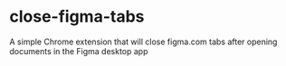 # close-figma-tabs
A simple Chrome extension that will close figma.com tabs after opening documents in the Figma desktop app
